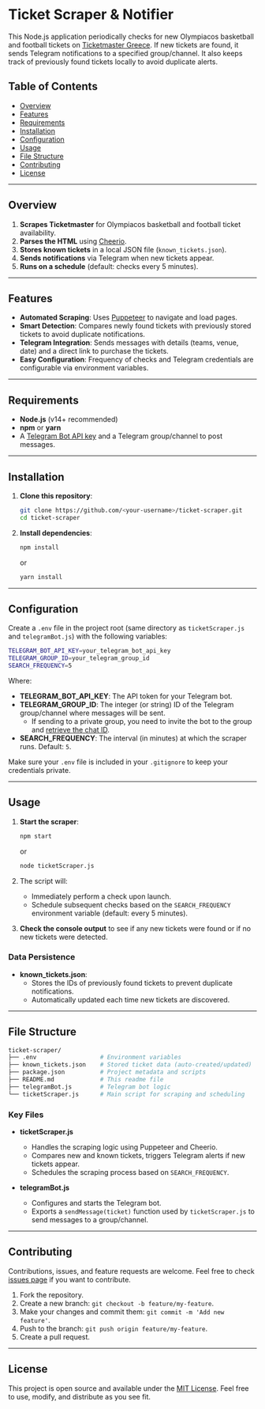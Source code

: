 # Ticket Scraper & Notifier

This Node.js application periodically checks for new Olympiacos basketball and football tickets on [Ticketmaster Greece](https://www.ticketmaster.gr/). If new tickets are found, it sends Telegram notifications to a specified group/channel. It also keeps track of previously found tickets locally to avoid duplicate alerts.

## Table of Contents
- [Overview](#overview)
- [Features](#features)
- [Requirements](#requirements)
- [Installation](#installation)
- [Configuration](#configuration)
- [Usage](#usage)
- [File Structure](#file-structure)
- [Contributing](#contributing)
- [License](#license)

---

## Overview

1. **Scrapes Ticketmaster** for Olympiacos basketball and football ticket availability.
2. **Parses the HTML** using [Cheerio](https://cheerio.js.org/).
3. **Stores known tickets** in a local JSON file (`known_tickets.json`).
4. **Sends notifications** via Telegram when new tickets appear.
5. **Runs on a schedule** (default: checks every 5 minutes).

---

## Features

- **Automated Scraping**: Uses [Puppeteer](https://github.com/puppeteer/puppeteer) to navigate and load pages.
- **Smart Detection**: Compares newly found tickets with previously stored tickets to avoid duplicate notifications.
- **Telegram Integration**: Sends messages with details (teams, venue, date) and a direct link to purchase the tickets.
- **Easy Configuration**: Frequency of checks and Telegram credentials are configurable via environment variables.

---

## Requirements

- **Node.js** (v14+ recommended)
- **npm** or **yarn**
- A [Telegram Bot API key](https://core.telegram.org/bots#3-how-do-i-create-a-bot) and a Telegram group/channel to post messages.

---

## Installation

1. **Clone this repository**:
   ```bash
   git clone https://github.com/<your-username>/ticket-scraper.git
   cd ticket-scraper
   ```

2. **Install dependencies**:
   ```bash
   npm install
   ```
   or
   ```bash
   yarn install
   ```

---

## Configuration

Create a `.env` file in the project root (same directory as `ticketScraper.js` and `telegramBot.js`) with the following variables:

```bash
TELEGRAM_BOT_API_KEY=your_telegram_bot_api_key
TELEGRAM_GROUP_ID=your_telegram_group_id
SEARCH_FREQUENCY=5
```

Where:
- **TELEGRAM_BOT_API_KEY**: The API token for your Telegram bot.
- **TELEGRAM_GROUP_ID**: The integer (or string) ID of the Telegram group/channel where messages will be sent.
    - If sending to a private group, you need to invite the bot to the group and [retrieve the chat ID](https://core.telegram.org/bots#6-botfather).
- **SEARCH_FREQUENCY**: The interval (in minutes) at which the scraper runs. Default: `5`.

Make sure your `.env` file is included in your `.gitignore` to keep your credentials private.

---

## Usage

1. **Start the scraper**:
   ```bash
   npm start
   ```
   or
   ```bash
   node ticketScraper.js
   ```

2. The script will:
    - Immediately perform a check upon launch.
    - Schedule subsequent checks based on the `SEARCH_FREQUENCY` environment variable (default: every 5 minutes).

3. **Check the console output** to see if any new tickets were found or if no new tickets were detected.

### Data Persistence

- **known_tickets.json**:
    - Stores the IDs of previously found tickets to prevent duplicate notifications.
    - Automatically updated each time new tickets are discovered.

---

## File Structure

```bash
ticket-scraper/
├── .env                  # Environment variables
├── known_tickets.json    # Stored ticket data (auto-created/updated)
├── package.json          # Project metadata and scripts
├── README.md             # This readme file
├── telegramBot.js        # Telegram bot logic
└── ticketScraper.js      # Main script for scraping and scheduling
```

### Key Files

- **ticketScraper.js**
    - Handles the scraping logic using Puppeteer and Cheerio.
    - Compares new and known tickets, triggers Telegram alerts if new tickets appear.
    - Schedules the scraping process based on `SEARCH_FREQUENCY`.

- **telegramBot.js**
    - Configures and starts the Telegram bot.
    - Exports a `sendMessage(ticket)` function used by `ticketScraper.js` to send messages to a group/channel.

---

## Contributing

Contributions, issues, and feature requests are welcome. Feel free to check [issues page](../../issues/) if you want to contribute.

1. Fork the repository.
2. Create a new branch: `git checkout -b feature/my-feature`.
3. Make your changes and commit them: `git commit -m 'Add new feature'`.
4. Push to the branch: `git push origin feature/my-feature`.
5. Create a pull request.

---

## License

This project is open source and available under the [MIT License](LICENSE). Feel free to use, modify, and distribute as you see fit.